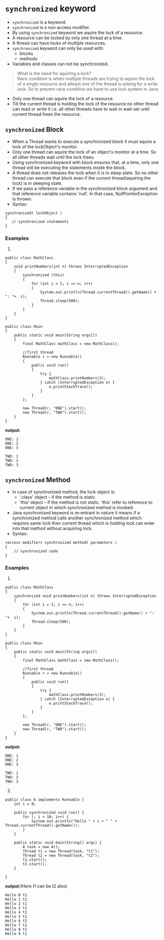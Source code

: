 # `synchronized` keyword
* `synchronized` is a keyword.
* `synchronized` is a non access modifier.
* By using `synchronized` keyword we aquire the lock of a resource.
* A resource can be locked by only one thread at a time.
* A thread can have locks of multiple resources.
* `synchronized` keyword can only be used with:
  - blocks
  - methods
* Variables and classes can not be synchronized.
  
> What is the need for aquiring a lock?<br>Race condition is when multiple threads are trying to aquire the lock of a single resource and atleast one of the thread is asking for a write lock. So to prevent race condition we have to use lock system in Java.

* Only one thread can aquire the lock of a resource.
* Till the current thread is holding the lock of the resource no other thread can read or write it i.e. all other threads have to wait in wait-set until current thread frees the resource.

## `synchronized` Block
* When a Thread wants to execute a synchronized block it must aquire a lock of the lockObject's monitor.
* Only one thread can aquire the lock of an object's monitor at a time. So all other threads wait until the lock frees.
* Using synchronized keyword with block ensures that, at a time, only one thread will be executing the statements inside the block.
* A thread does not releases the lock when it is in sleep state. So no other thread can execute that block even if the current thread(aquiring the lock) is in sleeping state.
* If we pass a reference variable in the synchronized block argument and that reference variable contains 'null'. In that case, NullPointerException is thrown.
* Syntax:
````
synchronized( lockObject ) 
{
   // synchronized statements
}
````
### Examples
1.
````
public class MathClass 
{
    void printNumbers(int n) throws InterruptedException 
    {
        synchronized (this) 
        {
            for (int i = 1; i <= n; i++) 
            {
                System.out.println(Thread.currentThread().getName() + ": "+  i);
                Thread.sleep(500);
            }
        }
    }
}
````
````
public class Main 
{
    public static void main(String args[]) 
    {
        final MathClass mathClass = new MathClass();
 
        //first thread
        Runnable r = new Runnable() 
        {
            public void run() 
            {
                try {
                    mathClass.printNumbers(3);
                } catch (InterruptedException e) {
                    e.printStackTrace();
                }
            }
        };
       
        new Thread(r, "ONE").start();
        new Thread(r, "TWO").start();
    }
}
````
__output:__
````
ONE: 1
ONE: 2
ONE: 3
 
TWO: 1
TWO: 2
TWO: 3
````
## `synchronized` Method
* In case of synchronized method, the lock object is:
  - ‘.class’ object – if the method is static.
  - ‘this’ object – if the method is not static. ‘this’ refer to reference to current object in which synchronized method is invoked.
* Java synchronized keyword is re-entrant in nature it means if a synchronized method calls another synchronized method which requires same lock then current thread which is holding lock can enter into that method without acquiring lock.
* Syntax:
````
<access modifier> synchronized method( parameters ) 
{
    // synchronized code
}
````
### Examples
1.
````
public class MathClass 
{
    synchronized void printNumbers(int n) throws InterruptedException 
    {
        for (int i = 1; i <= n; i++) 
        {
            System.out.println(Thread.currentThread().getName() + ": "+  i);
            Thread.sleep(500);
        }
    }
}
````
````
public class Main 
{
    public static void main(String args[]) 
    {
        final MathClass mathClass = new MathClass();
 
        //first thread
        Runnable r = new Runnable() 
        {
            public void run() 
            {
                try {
                    mathClass.printNumbers(3);
                } catch (InterruptedException e) {
                    e.printStackTrace();
                }
            }
        };
       
        new Thread(r, "ONE").start();
        new Thread(r, "TWO").start();
    }
}
````
__output:__
````
ONE: 1
ONE: 2
ONE: 3
 
TWO: 1
TWO: 2
TWO: 3
````

2.
````
public class A implements Runnable {
	int i = 0;

	public synchronized void run() {
		for (; i < 10; i++) {
			System.out.println("Hello " + i + " " + Thread.currentThread().getName());
		}
	}

	public static void main(String[] args) {
		A task = new A();
		Thread t1 = new Thread(task, "t1");
		Thread t2 = new Thread(task, "t2");
		t1.start();
		t2.start();
	}

}
````
__output:__(Here t1 can be t2 also)
````
Hello 0 t1
Hello 1 t1
Hello 2 t1
Hello 3 t1
Hello 4 t1
Hello 5 t1
Hello 6 t1
Hello 7 t1
Hello 8 t1
Hello 9 t1
````
